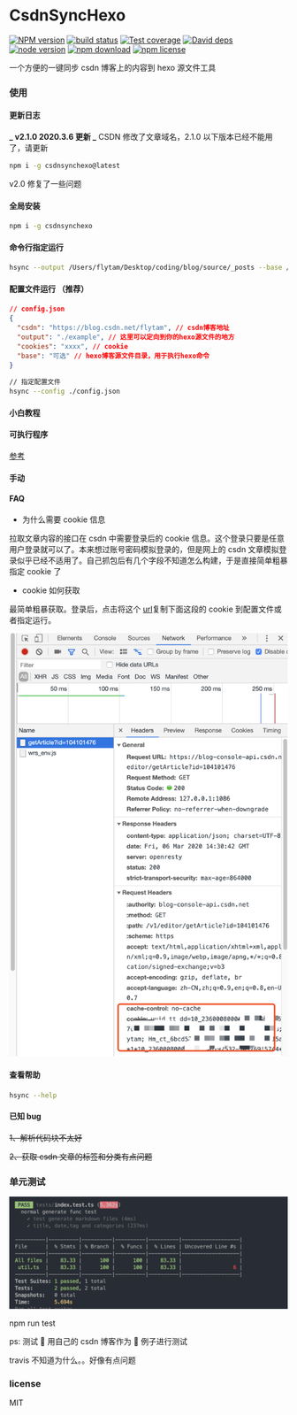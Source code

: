 # CsdnSyncHexo

[![NPM version][npm-image]][npm-url]
[![build status][travis-image]][travis-url]
[![Test coverage][coveralls-image]][coveralls-url]
[![David deps][david-image]][david-url]
[![node version][node-image]][node-url]
[![npm download][download-image]][download-url]
[![npm license][license-image]][download-url]

[npm-image]: https://img.shields.io/npm/v/csdnsynchexo.svg?style=flat-square
[npm-url]: https://npmjs.org/package/csdnsynchexo
[travis-image]: https://img.shields.io/travis/flytam/CsdnSyncHexo.svg?style=flat-square
[travis-url]: https://travis-ci.org/flytam/CsdnSyncHexo
[coveralls-image]: https://img.shields.io/coveralls/flytam/CsdnSyncHexo.svg?style=flat-square
[coveralls-url]: https://coveralls.io/r/flytam/CsdnSyncHexo?branch=master
[david-image]: https://img.shields.io/david/flytam/CsdnSyncHexo.svg?style=flat-square
[david-url]: https://david-dm.org/flytam/CsdnSyncHexo
[node-image]: https://img.shields.io/badge/node.js-%3E=_8.0.0-green.svg?style=flat-square
[node-url]: http://nodejs.org/download/
[download-image]: https://img.shields.io/npm/dm/csdnsynchexo.svg?style=flat-square
[download-url]: https://npmjs.org/package/csdnsynchexo
[license-image]: https://img.shields.io/npm/l/csdnsynchexo.svg

一个方便的一键同步 csdn 博客上的内容到 hexo 源文件工具

### 使用

#### 更新日志

**_ v2.1.0 2020.3.6 更新 _** CSDN 修改了文章域名，2.1.0 以下版本已经不能用了，请更新

```bash
npm i -g csdnsynchexo@latest
```

v2.0 修复了一些问题

#### 全局安装

```bash
npm i -g csdnsynchexo
```

#### 命令行指定运行

```bash
hsync --output /Users/flytam/Desktop/coding/blog/source/_posts --base /Users/flytam/Desktop/coding/blog --csdn https://blog.csdn.net/flytam --cookies your_cookies_info
```

#### 配置文件运行 （推荐）

```json
// config.json
{
  "csdn": "https://blog.csdn.net/flytam", // csdn博客地址
  "output": "./example", // 这里可以定向到你的hexo源文件的地方
  "cookies": "xxxx", // cookie
  "base": "可选" // hexo博客源文件目录，用于执行hexo命令
}
```

```bash
// 指定配置文件
hsync --config ./config.json
```

#### 小白教程

#### 可执行程序
[参考](https://github.com/flytam/blog-sync)

#### 手动

#### FAQ

- 为什么需要 cookie 信息

拉取文章内容的接口在 csdn 中需要登录后的 cookie 信息。这个登录只要是任意用户登录就可以了。本来想过账号密码模拟登录的，但是网上的 csdn 文章模拟登录似乎已经不适用了。自己抓包后有几个字段不知道怎么构建，于是直接简单粗暴指定 cookie 了

- cookie 如何获取

最简单粗暴获取。登录后，点击将这个 [url](https://blog-console-api.csdn.net/v1/editor/getArticle?id=104101476)复制下面这段的 cookie 到配置文件或者指定运行。

![cookie 获取](./img/cookie.png)

#### 查看帮助

```bash
hsync --help
```

#### 已知 bug

~~1、解析代码块不太好~~

~~2、获取 csdn 文章的标签和分类有点问题~~

### 单元测试

![x](./img/test.png)

npm run test

ps: 测试  用自己的 csdn 博客作为  例子进行测试

travis 不知道为什么。。好像有点问题

### license

MIT
